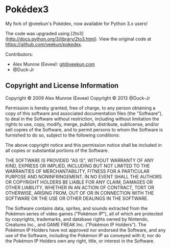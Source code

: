 Pokédex3
========

My fork of @veekun's Pokédex, now available for Python 3.x users!

The code was upgraded using [2to3] (http://docs.python.org/3/library/2to3.html).
View the original code at
https://github.com/veekun/pokedex.

Contributors:
- Alex Munroe (Eevee): git@veekun.com
- @Duck-Jr

Copyright and License Information
------
Copyright © 2009 Alex Munroe (Eevee)
Copyright © 2013 @Duck-Jr

Permission is hereby granted, free of charge, to any person obtaining a copy
of this software and associated documentation files (the "Software"), to deal
in the Software without restriction, including without limitation the rights
to use, copy, modify, merge, publish, distribute, sublicense, and/or sell
copies of the Software, and to permit persons to whom the Software is
furnished to do so, subject to the following conditions:

The above copyright notice and this permission notice shall be included in
all copies or substantial portions of the Software.

THE SOFTWARE IS PROVIDED "AS IS", WITHOUT WARRANTY OF ANY KIND, EXPRESS OR
IMPLIED, INCLUDING BUT NOT LIMITED TO THE WARRANTIES OF MERCHANTABILITY,
FITNESS FOR A PARTICULAR PURPOSE AND NONINFRINGEMENT. IN NO EVENT SHALL THE
AUTHORS OR COPYRIGHT HOLDERS BE LIABLE FOR ANY CLAIM, DAMAGES OR OTHER
LIABILITY, WHETHER IN AN ACTION OF CONTRACT, TORT OR OTHERWISE, ARISING FROM,
OUT OF OR IN CONNECTION WITH THE SOFTWARE OR THE USE OR OTHER DEALINGS IN
THE SOFTWARE.

The Software contains data, sprites, and sounds extracted from the Pokémon 
series of video games ("Pokémon IP"), all of which are protected by copyrights, 
trademarks, and database rights owned by Nintendo, Creatures Inc., and GAME 
FREAK Inc. ("Pokémon IP Holders"). The Pokémon IP Holders have not approved nor 
endorsed the Software, and any use of the Software, including the Pokémon IP 
as conveyed with it; nor do the Pokémon IP Holders own any right, title, or 
interest in the Software.